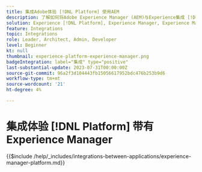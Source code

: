 ```yaml
---
title: 集成Adobe体验 [!DNL Platform] 使用AEM
description: 了解如何将Adobe Experience Manager (AEM)与Experience集成 [!DNL Platform].
solution: Experience [!DNL Platform], Experience Manager, Experience Manager Sites
feature: Integrations
topic: Integrations
role: Leader, Architect, Admin, Developer
level: Beginner
kt: null
thumbnail: experience-platform-experience-manager.png
badgeIntegration: label="集成" type="positive"
last-substantial-update: 2023-07-31T00:00:00Z
source-git-commit: 96a2f3d104443fb15056617952bdc476b253b9d6
workflow-type: tm+mt
source-wordcount: '21'
ht-degree: 4%

---
```



# 集成体验 [!DNL Platform] 带有Experience Manager

{{$include /help/_includes/integrations-between-applications/experience-manager-platform.md}}
